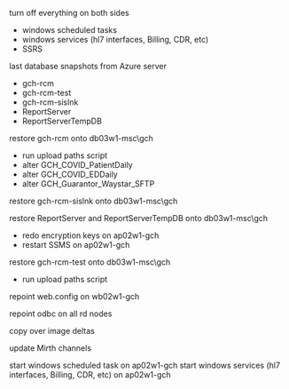 turn off everything on both sides
- windows scheduled tasks
- windows services (hl7 interfaces, Billing, CDR, etc)
- SSRS

last database snapshots from Azure server
- gch-rcm
- gch-rcm-test
- gch-rcm-sislnk
- ReportServer
- ReportServerTempDB

restore gch-rcm onto db03w1-msc\gch
- run upload paths script
- alter GCH_COVID_PatientDaily
- alter GCH_COVID_EDDaily
- alter GCH_Guarantor_Waystar_SFTP

restore gch-rcm-sislnk onto db03w1-msc\gch

restore ReportServer and ReportServerTempDB onto db03w1-msc\gch
- redo encryption keys on ap02w1-gch
- restart SSMS on ap02w1-gch

restore gch-rcm-test onto db03w1-msc\gch
- run upload paths script

repoint web.config on wb02w1-gch

repoint odbc on all rd nodes

copy over image deltas

update Mirth channels

start windows scheduled task on ap02w1-gch
start windows services (hl7 interfaces, Billing, CDR, etc) on ap02w1-gch
